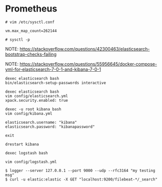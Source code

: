 # Prometheus

```
# vim /etc/sysctl.conf
```
```
vm.max_map_count=262144
```
```
# sysctl -p
```

NOTE: https://stackoverflow.com/questions/42300463/elasticsearch-bootstrap-checks-failing

NOTE: https://stackoverflow.com/questions/55956645/docker-compose-yml-for-elasticsearch-7-0-1-and-kibana-7-0-1

```
dexec elasticsearch bash
bin/elasticsearch-setup-passwords interactive
```

```
dexec elasticsearch bash
vim config/elasticsearch.yml
xpack.security.enabled: true
```

```
dexec -u root kibana bash
vim config/kibana.yml

elasticsearch.username: "kibana"
elasticsearch.password: "kibanapassword"

exit

drestart kibana
```

```
dexec logstash bash

vim config/logstash.yml
```

```
$ logger --server 127.0.0.1 --port 9000 --udp --rfc3164 "my testing msg"
$ curl -u elastic:elastic -X GET "localhost:9200/filebeat-*/_search"
```
